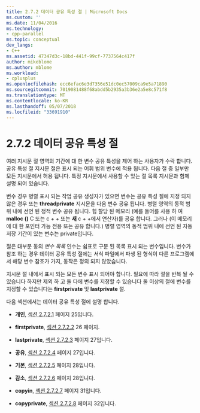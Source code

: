 ```yaml
---
title: 2.7.2 데이터 공유 특성 절 | Microsoft Docs
ms.custom: ''
ms.date: 11/04/2016
ms.technology:
- cpp-parallel
ms.topic: conceptual
dev_langs:
- C++
ms.assetid: 47347d3c-18bd-441f-99cf-7737564c417f
author: mikeblome
ms.author: mblome
ms.workload:
- cplusplus
ms.openlocfilehash: ecc6efac6e3d7356e51dc0ec57009ca9e5a71890
ms.sourcegitcommit: 7019081488f68abdd5b2935a3b36e2a5e8c571f8
ms.translationtype: MT
ms.contentlocale: ko-KR
ms.lasthandoff: 05/07/2018
ms.locfileid: "33691910"
---
```

# <a name="272-data-sharing-attribute-clauses"></a>2.7.2 데이터 공유 특성 절
여러 지시문 절 영역의 기간에 대 한 변수 공유 특성을 제어 하는 사용자가 수락 합니다. 공유 특성 절 지시문 절은 표시 되는 어휘 범위 변수에 적용 됩니다. 다음 절 중 일부만 모든 지시문에서 허용 됩니다. 특정 지시문에서 사용할 수 있는 절 목록 지시문과 함께 설명 되어 있습니다.  
  
 변수 경우 병렬 표시 되는 작업 공유 생성자가 있으면 변수는 공유 특성 절에 지정 되지 않은 경우 또는 **threadprivate** 지시문을 다음 변수 공유 됩니다. 병렬 영역의 동적 범위 내에 선언 된 정적 변수 공유 됩니다. 힙 할당 된 메모리 (예를 들어를 사용 하 여 **malloc ()** C 또는 c + + 또는 **새** c + +에서 연산자)를 공유 합니다. 그러나 (이 메모리에 대 한 포인터 가능 전용 또는 공유 합니다.) 병렬 영역의 동적 범위 내에 선언 된 자동 저장 기간이 있는 변수는 private입니다.  
  
 절은 대부분 동의 *변수 목록* 인수는 쉼표로 구분 된 목록 표시 되는 변수입니다. 변수가 참조 하는 경우 데이터 공유 특성 절에는 서식 파일에서 파생 된 형식이 다른 프로그램에서 해당 변수 참조가 가지, 동작은 정의 되지 않았습니다.  
  
 지시문 절 내에서 표시 되는 모든 변수 표시 되어야 합니다. 필요에 따라 절을 반복 될 수 있습니다 하지만 제외 하 고 둘 다에 변수를 지정할 수 있습니다 둘 이상의 절에 변수를 지정할 수 있습니다는 **firstprivate** 및 **lastprivate** 절.  
  
 다음 섹션에서는 데이터 공유 특성 절에 설명 합니다.  
  
-   **개인**, [섹션 2.7.2.1](../../parallel/openmp/2-7-2-1-private.md) 페이지 25입니다.  
  
-   **firstprivate**, [섹션 2.7.2.2](../../parallel/openmp/2-7-2-2-firstprivate.md) 26 페이지.  
  
-   **lastprivate**, [섹션 2.7.2.3](../../parallel/openmp/2-7-2-3-lastprivate.md) 페이지 27입니다.  
  
-   **공유**, [섹션 2.7.2.4](../../parallel/openmp/2-7-2-4-shared.md) 페이지 27입니다.  
  
-   **기본**, [섹션 2.7.2.5](../../parallel/openmp/2-7-2-5-default.md) 페이지 28입니다.  
  
-   **감소**, [섹션 2.7.2.6](../../parallel/openmp/2-7-2-6-reduction.md) 페이지 28입니다.  
  
-   **copyin**, [섹션 2.7.2.7](../../parallel/openmp/2-7-2-7-copyin.md) 페이지 31입니다.  
  
-   **copyprivate**, [섹션 2.7.2.8](../../parallel/openmp/2-7-2-8-copyprivate.md) 페이지 32입니다.
